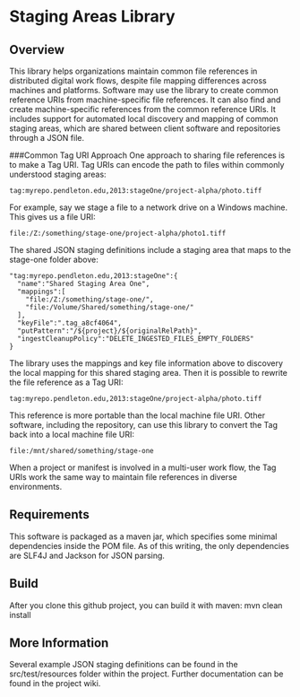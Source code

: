 Staging Areas Library
====

Overview
----

This library helps organizations maintain common file references in distributed digital work flows, despite file mapping differences across machines and platforms. Software may use the library to create common reference URIs from machine-specific file references. It can also find and create machine-specific references from the common reference URIs. It includes support for automated local discovery and mapping of common staging areas, which are shared between client software and repositories through a JSON file.

###Common Tag URI Approach
One approach to sharing file references is to make a Tag URI. Tag URIs can encode the path to files within commonly understood staging areas:

    tag:myrepo.pendleton.edu,2013:stageOne/project-alpha/photo.tiff

For example, say we stage a file to a network drive on a Windows machine. This gives us a file URI:

    file:/Z:/something/stage-one/project-alpha/photo1.tiff

The shared JSON staging definitions include a staging area that maps to the stage-one folder above:

    "tag:myrepo.pendleton.edu,2013:stageOne":{
      "name":"Shared Staging Area One",
      "mappings":[
        "file:/Z:/something/stage-one/",
        "file:/Volume/Shared/something/stage-one/"
      ],
      "keyFile":".tag_a8cf4064",
      "putPattern":"/${project}/${originalRelPath}",
      "ingestCleanupPolicy":"DELETE_INGESTED_FILES_EMPTY_FOLDERS"
    }

The library uses the mappings and key file information above to discovery the local mapping for this shared staging area.
Then it is possible to rewrite the file reference as a Tag URI:

    tag:myrepo.pendleton.edu,2013:stageOne/project-alpha/photo.tiff
    
This reference is more portable than the local machine file URI. Other software, including the repository, can use this library
to convert the Tag back into a local machine file URI:

    file:/mnt/shared/something/stage-one 
    
When a project or manifest is involved in a multi-user work flow, the Tag URIs work the same way to maintain file references in
diverse environments.

Requirements
----

This software is packaged as a maven jar, which specifies some minimal dependencies inside the POM file. As of this writing, the only dependencies are SLF4J and Jackson for JSON parsing.

Build
----

After you clone this github project, you can build it with maven:
  mvn clean install

More Information
----

Several example JSON staging definitions can be found in the src/test/resources folder within the project. Further documentation can be found in the project wiki.
